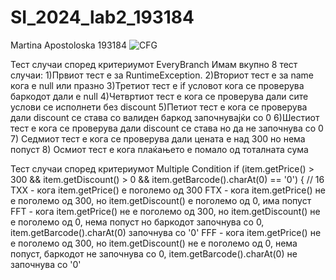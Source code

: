 # SI_2024_lab2_193184

Martina Apostoloska 193184 
![CFG](https://github.com/apostoloska21/SI_2024_lab2_193184/assets/64848105/ccf13482-256a-4c48-a186-7eb69819b1d4)

Тест случаи според критериумот EveryBranch
Имам вкупно 8 тест случаи:
1)Првиот тест е за RuntimeException.
2)Вториот тест е за name кога е null или празно 
3)Третиот тест е if условот кога се проверува баркодот дали е null
4)Четвртиот тест е кога се проверува дали сите услови се исполнети без discount
5)Петиот тест е кога се проверува дали discount се става со валиден баркод започнувајќи со 0
6)Шестиот тест е кога се проверува дали discount се става но да не започнува со 0
7) Седмиот тест е кога се проверува дали цената е над 300 но нема попуст
8) Осмиот тест е кога плаќањето е помало од тоталната сума

Тест случаи според критериумот Multiple Condition
if (item.getPrice() > 300 && item.getDiscount() > 0 && item.getBarcode().charAt(0) == '0') { // 16
TXX - кога item.getPrice() е поголемо од 300
FTX - кога item.getPrice() не е  поголемо од 300, но item.getDiscount() е поголемо од 0, има попуст
FFT - кога item.getPrice() не е  поголемо од 300, но item.getDiscount() не е поголемо од 0, нема попуст но баркодот започнува со 0, item.getBarcode().charAt(0) започнува со '0'
FFF - кога item.getPrice() не е  поголемо од 300, но item.getDiscount() не е поголемо од 0, нема попуст,  баркодот не започнува со 0, item.getBarcode().charAt(0) не започнува со '0'
